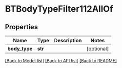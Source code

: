 # BTBodyTypeFilter112AllOf

## Properties
Name | Type | Description | Notes
------------ | ------------- | ------------- | -------------
**body_type** | **str** |  | [optional] 

[[Back to Model list]](../README.md#documentation-for-models) [[Back to API list]](../README.md#documentation-for-api-endpoints) [[Back to README]](../README.md)


